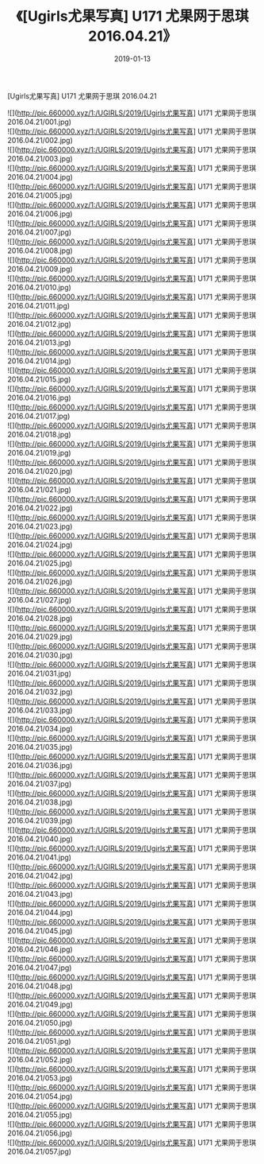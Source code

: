 ﻿---
layout: post
title:  《[Ugirls尤果写真] U171 尤果网于思琪 2016.04.21》
date:   2019-01-13
img: http://pic.660000.xyz/1:/UGIRLS/2019/[Ugirls尤果写真] U171 尤果网于思琪 2016.04.21/000.jpg
categories: [美女, 清纯, 唯美]
---

[Ugirls尤果写真] U171 尤果网于思琪 2016.04.21

 ![](http://pic.660000.xyz/1:/UGIRLS/2019/[Ugirls尤果写真] U171 尤果网于思琪 2016.04.21/001.jpg) <br>![](http://pic.660000.xyz/1:/UGIRLS/2019/[Ugirls尤果写真] U171 尤果网于思琪 2016.04.21/002.jpg) <br>![](http://pic.660000.xyz/1:/UGIRLS/2019/[Ugirls尤果写真] U171 尤果网于思琪 2016.04.21/003.jpg) <br>![](http://pic.660000.xyz/1:/UGIRLS/2019/[Ugirls尤果写真] U171 尤果网于思琪 2016.04.21/004.jpg) <br>![](http://pic.660000.xyz/1:/UGIRLS/2019/[Ugirls尤果写真] U171 尤果网于思琪 2016.04.21/005.jpg) <br>![](http://pic.660000.xyz/1:/UGIRLS/2019/[Ugirls尤果写真] U171 尤果网于思琪 2016.04.21/006.jpg) <br>![](http://pic.660000.xyz/1:/UGIRLS/2019/[Ugirls尤果写真] U171 尤果网于思琪 2016.04.21/007.jpg) <br>![](http://pic.660000.xyz/1:/UGIRLS/2019/[Ugirls尤果写真] U171 尤果网于思琪 2016.04.21/008.jpg) <br>![](http://pic.660000.xyz/1:/UGIRLS/2019/[Ugirls尤果写真] U171 尤果网于思琪 2016.04.21/009.jpg) <br>![](http://pic.660000.xyz/1:/UGIRLS/2019/[Ugirls尤果写真] U171 尤果网于思琪 2016.04.21/010.jpg) <br>![](http://pic.660000.xyz/1:/UGIRLS/2019/[Ugirls尤果写真] U171 尤果网于思琪 2016.04.21/011.jpg) <br>![](http://pic.660000.xyz/1:/UGIRLS/2019/[Ugirls尤果写真] U171 尤果网于思琪 2016.04.21/012.jpg) <br>![](http://pic.660000.xyz/1:/UGIRLS/2019/[Ugirls尤果写真] U171 尤果网于思琪 2016.04.21/013.jpg) <br>![](http://pic.660000.xyz/1:/UGIRLS/2019/[Ugirls尤果写真] U171 尤果网于思琪 2016.04.21/014.jpg) <br>![](http://pic.660000.xyz/1:/UGIRLS/2019/[Ugirls尤果写真] U171 尤果网于思琪 2016.04.21/015.jpg) <br>![](http://pic.660000.xyz/1:/UGIRLS/2019/[Ugirls尤果写真] U171 尤果网于思琪 2016.04.21/016.jpg) <br>![](http://pic.660000.xyz/1:/UGIRLS/2019/[Ugirls尤果写真] U171 尤果网于思琪 2016.04.21/017.jpg) <br>![](http://pic.660000.xyz/1:/UGIRLS/2019/[Ugirls尤果写真] U171 尤果网于思琪 2016.04.21/018.jpg) <br>![](http://pic.660000.xyz/1:/UGIRLS/2019/[Ugirls尤果写真] U171 尤果网于思琪 2016.04.21/019.jpg) <br>![](http://pic.660000.xyz/1:/UGIRLS/2019/[Ugirls尤果写真] U171 尤果网于思琪 2016.04.21/020.jpg) <br>![](http://pic.660000.xyz/1:/UGIRLS/2019/[Ugirls尤果写真] U171 尤果网于思琪 2016.04.21/021.jpg) <br>![](http://pic.660000.xyz/1:/UGIRLS/2019/[Ugirls尤果写真] U171 尤果网于思琪 2016.04.21/022.jpg) <br>![](http://pic.660000.xyz/1:/UGIRLS/2019/[Ugirls尤果写真] U171 尤果网于思琪 2016.04.21/023.jpg) <br>![](http://pic.660000.xyz/1:/UGIRLS/2019/[Ugirls尤果写真] U171 尤果网于思琪 2016.04.21/024.jpg) <br>![](http://pic.660000.xyz/1:/UGIRLS/2019/[Ugirls尤果写真] U171 尤果网于思琪 2016.04.21/025.jpg) <br>![](http://pic.660000.xyz/1:/UGIRLS/2019/[Ugirls尤果写真] U171 尤果网于思琪 2016.04.21/026.jpg) <br>![](http://pic.660000.xyz/1:/UGIRLS/2019/[Ugirls尤果写真] U171 尤果网于思琪 2016.04.21/027.jpg) <br>![](http://pic.660000.xyz/1:/UGIRLS/2019/[Ugirls尤果写真] U171 尤果网于思琪 2016.04.21/028.jpg) <br>![](http://pic.660000.xyz/1:/UGIRLS/2019/[Ugirls尤果写真] U171 尤果网于思琪 2016.04.21/029.jpg) <br>![](http://pic.660000.xyz/1:/UGIRLS/2019/[Ugirls尤果写真] U171 尤果网于思琪 2016.04.21/030.jpg) <br>![](http://pic.660000.xyz/1:/UGIRLS/2019/[Ugirls尤果写真] U171 尤果网于思琪 2016.04.21/031.jpg) <br>![](http://pic.660000.xyz/1:/UGIRLS/2019/[Ugirls尤果写真] U171 尤果网于思琪 2016.04.21/032.jpg) <br>![](http://pic.660000.xyz/1:/UGIRLS/2019/[Ugirls尤果写真] U171 尤果网于思琪 2016.04.21/033.jpg) <br>![](http://pic.660000.xyz/1:/UGIRLS/2019/[Ugirls尤果写真] U171 尤果网于思琪 2016.04.21/034.jpg) <br>![](http://pic.660000.xyz/1:/UGIRLS/2019/[Ugirls尤果写真] U171 尤果网于思琪 2016.04.21/035.jpg) <br>![](http://pic.660000.xyz/1:/UGIRLS/2019/[Ugirls尤果写真] U171 尤果网于思琪 2016.04.21/036.jpg) <br>![](http://pic.660000.xyz/1:/UGIRLS/2019/[Ugirls尤果写真] U171 尤果网于思琪 2016.04.21/037.jpg) <br>![](http://pic.660000.xyz/1:/UGIRLS/2019/[Ugirls尤果写真] U171 尤果网于思琪 2016.04.21/038.jpg) <br>![](http://pic.660000.xyz/1:/UGIRLS/2019/[Ugirls尤果写真] U171 尤果网于思琪 2016.04.21/039.jpg) <br>![](http://pic.660000.xyz/1:/UGIRLS/2019/[Ugirls尤果写真] U171 尤果网于思琪 2016.04.21/040.jpg) <br>![](http://pic.660000.xyz/1:/UGIRLS/2019/[Ugirls尤果写真] U171 尤果网于思琪 2016.04.21/041.jpg) <br>![](http://pic.660000.xyz/1:/UGIRLS/2019/[Ugirls尤果写真] U171 尤果网于思琪 2016.04.21/042.jpg) <br>![](http://pic.660000.xyz/1:/UGIRLS/2019/[Ugirls尤果写真] U171 尤果网于思琪 2016.04.21/043.jpg) <br>![](http://pic.660000.xyz/1:/UGIRLS/2019/[Ugirls尤果写真] U171 尤果网于思琪 2016.04.21/044.jpg) <br>![](http://pic.660000.xyz/1:/UGIRLS/2019/[Ugirls尤果写真] U171 尤果网于思琪 2016.04.21/045.jpg) <br>![](http://pic.660000.xyz/1:/UGIRLS/2019/[Ugirls尤果写真] U171 尤果网于思琪 2016.04.21/046.jpg) <br>![](http://pic.660000.xyz/1:/UGIRLS/2019/[Ugirls尤果写真] U171 尤果网于思琪 2016.04.21/047.jpg) <br>![](http://pic.660000.xyz/1:/UGIRLS/2019/[Ugirls尤果写真] U171 尤果网于思琪 2016.04.21/048.jpg) <br>![](http://pic.660000.xyz/1:/UGIRLS/2019/[Ugirls尤果写真] U171 尤果网于思琪 2016.04.21/049.jpg) <br>![](http://pic.660000.xyz/1:/UGIRLS/2019/[Ugirls尤果写真] U171 尤果网于思琪 2016.04.21/050.jpg) <br>![](http://pic.660000.xyz/1:/UGIRLS/2019/[Ugirls尤果写真] U171 尤果网于思琪 2016.04.21/051.jpg) <br>![](http://pic.660000.xyz/1:/UGIRLS/2019/[Ugirls尤果写真] U171 尤果网于思琪 2016.04.21/052.jpg) <br>![](http://pic.660000.xyz/1:/UGIRLS/2019/[Ugirls尤果写真] U171 尤果网于思琪 2016.04.21/053.jpg) <br>![](http://pic.660000.xyz/1:/UGIRLS/2019/[Ugirls尤果写真] U171 尤果网于思琪 2016.04.21/054.jpg) <br>![](http://pic.660000.xyz/1:/UGIRLS/2019/[Ugirls尤果写真] U171 尤果网于思琪 2016.04.21/055.jpg) <br>![](http://pic.660000.xyz/1:/UGIRLS/2019/[Ugirls尤果写真] U171 尤果网于思琪 2016.04.21/056.jpg) <br>![](http://pic.660000.xyz/1:/UGIRLS/2019/[Ugirls尤果写真] U171 尤果网于思琪 2016.04.21/057.jpg) <br>